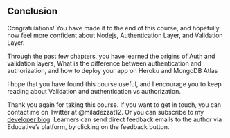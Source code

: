 ## Conclusion

Congratulations! You have made it to the end of this course, and hopefully now feel more confident about Nodejs, Authentication Layer, and Validation Layer.

Through the past few chapters, you have learned the origins of Auth and validation layers, What is the difference between authentication and authorization, and how to deploy your app on Heroku and MongoDB Atlas

I hope that you have found this course useful, and I encourage you to keep reading about Validation and authentication vs authorization.

Thank you again for taking this course. If you want to get in touch, you can contact me on Twitter at @miladezzat12. Or you can subscribe to my [developer blog](milad-ezzat.vercel.app/). Learners can send direct feedback emails to the author via Educative’s platform, by clicking on the feedback button.
